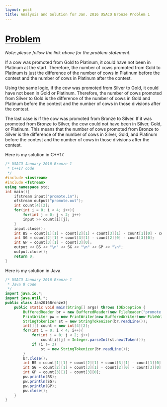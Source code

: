 ```yaml
---
layout: post
title: Analysis and Solution for Jan. 2016 USACO Bronze Problem 1 
---
```

# [Problem](http://usaco.org/index.php?page=viewproblem2&cpid=591, "Jan. 2016 USACO, Problem 1 of Bronze")

*Note: please follow the link above for the problem statement.*

If a cow was promoted from Gold to Platinum, it could have not been in Platinum at the start.  Therefore, the number of cows promoted from Gold to Platinum is just the difference of the number of cows in Platinum before the contest and the number of cows in Platinum after the contest.

Using the same logic, if the cow was promoted from Silver to Gold, it could have not been in Gold or Platinum.  Therefore, the number of cows promoted from Silver to Gold is the difference of the number of cows in Gold and Platinum before the contest and the number of cows in those divisions after the contest.

The last case is if the cow was promoted from Bronze to Silver.  If it was promoted from Bronze to Silver, the cow could not have been in Silver, Gold, or Platinum.  This means that the number of cows promoted from Bronze to Silver is the difference of the number of cows in Silver, Gold, and Platinum before the contest and the number of cows in those divisions after the contest.

Here is my solution in C++17.

```c++
/* USACO January 2016 Bronze 1
 * C++17 code
 */
#include <iostream>
#include <fstream>
using namespace std;
int main(){
    ifstream input("promote.in");
    ofstream output("promote.out");
    int count[4][2];
    for(int i = 0; i < 4; i++){
        for(int j = 0; j < 2; j++)
        input >> count[i][j];
    }
    input.close();
    int BS = count[1][1] + count[2][1] + count[3][1] - count[1][0] - count[2][0] - count[3][0];
    int SG = count[2][1] + count[3][1] - count[2][0] - count[3][0];
    int GP = count[3][1] - count[3][0];
    output << BS << "\n" << SG << "\n" << GP << "\n";
    output.close();
    return 0;
}
```

Here is my solution in Java.

```java
/* USACO January 2016 Bronze 1
 * Java 8 code
 */
import java.io.*;
import java.util.*;
public class Jan2016Bronze3{
    public static void main(String[] args) throws IOException {
        BufferedReader br = new BufferedReader(new FileReader("promote.in"));
        PrintWriter pw = new PrintWriter(new BufferedWriter(new FileWriter("promote.out")));
        StringTokenizer st = new StringTokenizer(br.readLine());
        int[][] count = new int[4][2];
        for(int i = 0; i < 4; i++){
            for(int j = 0; j < 2; j++)
                count[i][j] = Integer.parseInt(st.nextToken());
            if (i != 3)
                st = new StringTokenizer(br.readLine());
        }
        br.close();
        int BS = count[1][1] + count[2][1] + count[3][1] - count[1][0] - count[2][0] - count[3][0];
        int SG = count[2][1] + count[3][1] - count[2][0] - count[3][0];
        int GP = count[3][1] - count[3][0];
        pw.println(BS);
        pw.println(SG);
        pw.println(GP);
        pw.close();
    }
}
```